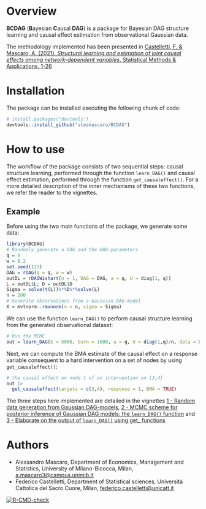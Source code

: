 
<!-- README.md is generated from README.Rmd. Please edit that file -->

# Overview

**BCDAG** (**B**ayesian **C**ausal **DAG**) is a package for Bayesian
DAG structure learning and causal effect estimation from observational
Gaussian data.

The methodology implemented has been presented in [Castelletti, F. &
Mascaro, A. (2021). *Structural learning and estimation of joint causal
effects among network-dependent variables*, Statistical Methods &
Applications,
1-26](https://link.springer.com/article/10.1007/s10260-021-00579-1)

# Installation

The package can be installed executing the following chunk of code:

``` r
# install.packages("devtools")
devtools::install_github("alesmascaro/BCDAG")
```

# How to use

The workflow of the package consists of two sequential steps: causal
structure learning, performed through the function `learn_DAG()` and
causal effect estimation, performed through the function
`get_causaleffect()`. For a more detailed description of the inner
mechanisms of these two functions, we refer the reader to the vignettes.

## Example

Before using the two main functions of the package, we generate some
data:

``` r
library(BCDAG)
# Randomly generate a DAG and the DAG-parameters
q = 8
w = 0.2
set.seed(123)
DAG = rDAG(q = q, w = w)
outDL = rDAGWishart(n = 1, DAG = DAG, a = q, U = diag(1, q))
L = outDL$L; D = outDL$D
Sigma = solve(t(L))%*%D%*%solve(L)
n = 200
# Generate observations from a Gaussian DAG-model
X = mvtnorm::rmvnorm(n = n, sigma = Sigma)
```

We can use the function `learn_DAG()` to perform causal structure
learning from the generated observational dataset:

``` r
# Run the MCMC
out = learn_DAG(S = 5000, burn = 1000, a = q, U = diag(1,q)/n, data = X, w = w)
```

Next, we can compute the BMA estimate of the causal effect on a response
variable consequent to a hard intervention on a set of nodes by using
`get_causaleffect()`:

``` r
# the causal effect on node 1 of an intervention on {3,4}
out |>
  get_causaleffect(targets = c(3,4), response = 1, BMA = TRUE)
```

The three steps here implemented are detailed in the vignettes [1 -
Random data generation from Gaussian
DAG-models](https://alesmascaro.github.io/BCDAG/vignettes/bcdag_generatedata.html),
[2 - MCMC scheme for posterior inference of Gaussian DAG models: the
`learn_DAG()`
function](https://alesmascaro.github.io/BCDAG/vignettes/bcdag_learnDAG.html)
and [3 - Elaborate on the output of `learn_DAG()` using get\_
functions](https://alesmascaro.github.io/BCDAG/vignettes/bcdag_getfamily.html)

# Authors

-   Alessandro Mascaro, Department of Economics, Management and
    Statistics, University of Milano-Bicocca, Milan,
    <a.mascaro3@campus.unimib.it>
-   Federico Castelletti, Department of Statistical sciences, Università
    Cattolica del Sacro Cuore, Milan, <federico.castelletti@unicatt.it>

<!-- badges: start -->

[![R-CMD-check](https://github.com/alesmascaro/BCDAG/workflows/R-CMD-check/badge.svg)](https://github.com/alesmascaro/BCDAG/actions)
<!-- badges: end -->
